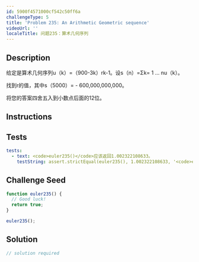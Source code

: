 ```yaml
---
id: 5900f4571000cf542c50ff6a
challengeType: 5
title: 'Problem 235: An Arithmetic Geometric sequence'
videoUrl: ''
localeTitle: 问题235：算术几何序列
---
```


## Description
<section id="description">给定是算术几何序列u（k）=（900-3k）rk-1。设s（n）=Σk= 1 ... nu（k）。 <p>找到r的值，其中s（5000）=  -  600,000,000,000。 </p><p>将您的答案四舍五入到小数点后面的12位。 </p></section>

## Instructions
<section id="instructions">
</section>

## Tests
<section id='tests'>

```yml
tests:
  - text: <code>euler235()</code>应该返回1.002322108633。
    testString: assert.strictEqual(euler235(), 1.002322108633, '<code>euler235()</code> should return 1.002322108633.');

```

</section>

## Challenge Seed
<section id='challengeSeed'>

<div id='js-seed'>

```js
function euler235() {
  // Good luck!
  return true;
}

euler235();

```

</div>



</section>

## Solution
<section id='solution'>

```js
// solution required
```
</section>
